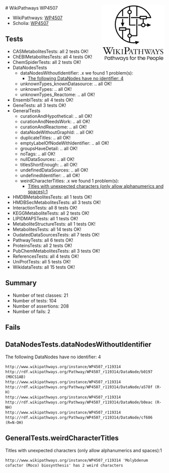 <img style="float: right; width: 200px" src="../logo.png" />
# WikiPathways WP4507

* WikiPathways: [WP4507](https://identifiers.org/wikipathways:WP4507)
* Scholia: [WP4507](https://scholia.toolforge.org/wikipathways/WP4507)
## Tests
* CASMetabolitesTests: all 2 tests OK!
* ChEBIMetabolitesTests: all 4 tests OK!
* ChemSpiderTests: all 2 tests OK!
* DataNodesTests
    * dataNodesWithoutIdentifier: .x we found 1 problem(s):
        * [The following DataNodes have no identifier: 4](#d2d32fa3)
    * unknownTypes_knownDatasource: .. all OK!
    * unknownTypes: .. all OK!
    * unknownTypes_Reactome: .. all OK!
* EnsemblTests: all 4 tests OK!
* GeneTests: all 3 tests OK!
* GeneralTests
    * curationAndHypothetical: .. all OK!
    * curationAndNeedsWork: .. all OK!
    * curationAndReactome: .. all OK!
    * dataNodeWithoutGraphId: .. all OK!
    * duplicateTitles: .. all OK!
    * emptyLabelOfNodeWithIdentifier: .. all OK!
    * groupsHaveDetail: .. all OK!
    * noTags: .. all OK!
    * nullDataSources: .. all OK!
    * titlesShortEnough: .. all OK!
    * undefinedDataSources: .. all OK!
    * undefinedIdentifier: .. all OK!
    * weirdCharacterTitles: .x we found 1 problem(s):
        * [Titles with unexpected characters (only allow alphanumerics and spaces):1](#fda87b3f)
* HMDBMetabolitesTests: all 1 tests OK!
* HMDBSecMetabolitesTests: all 3 tests OK!
* InteractionTests: all 8 tests OK!
* KEGGMetaboliteTests: all 2 tests OK!
* LIPIDMAPSTests: all 1 tests OK!
* MetaboliteStructureTests: all 1 tests OK!
* MetabolitesTests: all 14 tests OK!
* OudatedDataSourcesTests: all 7 tests OK!
* PathwayTests: all 6 tests OK!
* ProteinsTests: all 2 tests OK!
* PubChemMetabolitesTests: all 3 tests OK!
* ReferencesTests: all 4 tests OK!
* UniProtTests: all 5 tests OK!
* WikidataTests: all 15 tests OK!


## Summary

* Number of test classes: 21
* Number of tests: 104
* Number of assertions: 208
* Number of fails: 2

## Fails

<a name="d2d32fa3" />

## DataNodesTests.dataNodesWithoutIdentifier

The following DataNodes have no identifier: 4
```
http://www.wikipathways.org/instance/WP4507_r119314 http://rdf.wikipathways.org/Pathway/WP4507_r119314/DataNode/b0197 (MOCS1AB)
http://www.wikipathways.org/instance/WP4507_r119314 http://rdf.wikipathways.org/Pathway/WP4507_r119314/DataNode/a578f (R-H)
http://www.wikipathways.org/instance/WP4507_r119314 http://rdf.wikipathways.org/Pathway/WP4507_r119314/DataNode/b0eac (R-NH)
http://www.wikipathways.org/instance/WP4507_r119314 http://rdf.wikipathways.org/Pathway/WP4507_r119314/DataNode/cf606 (R=N-OH)
```

<a name="fda87b3f" />

## GeneralTests.weirdCharacterTitles

Titles with unexpected characters (only allow alphanumerics and spaces):1
```
http://www.wikipathways.org/instance/WP4507_r119314 'Molybdenum cofactor (Moco) biosynthesis' has 2 weird characters
```

